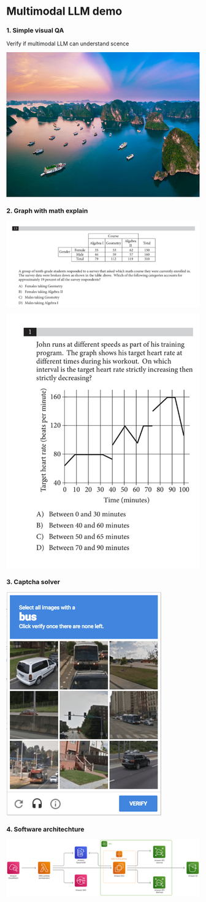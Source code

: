 # Multimodal LLM demo

### 1. Simple visual QA

Verify if multimodal LLM can understand scence

![](public/assets/visual_1.jpeg)

### 2. Graph with math explain

![](public/assets/math_1.png)

![](public/assets/math_2.png)

### 3. Captcha solver

![](public/assets/captcha.png)

### 4. Software architechture

![](public/assets/architechture.png)